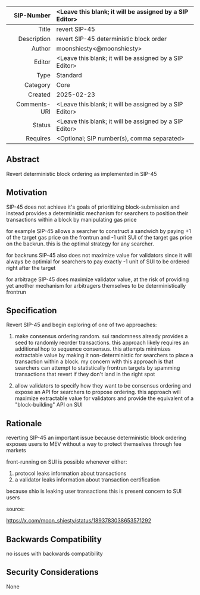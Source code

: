 |   SIP-Number | <Leave this blank; it will be assigned by a SIP Editor> |
|         ---: | :--- |
|        Title | revert SIP-45 |
|  Description | revert SIP-45 deterministic block order |
|       Author | moonshiesty<@moonshiesty> |
|       Editor | <Leave this blank; it will be assigned by a SIP Editor> |
|         Type | Standard |
|     Category | Core |
|      Created | 2025-02-23 |
| Comments-URI | <Leave this blank; it will be assigned by a SIP Editor> |
|       Status | <Leave this blank; it will be assigned by a SIP Editor> |
|     Requires | <Optional; SIP number(s), comma separated> |

## Abstract

Revert deterministic block ordering as implemented in SIP-45

## Motivation

SIP-45 does not achieve it's goals of prioritizing block-submission and instead provides a deterministic mechanism for searchers to position their transactions within a block by manipulating gas price

for example SIP-45 allows a searcher to construct a sandwich by paying +1 of the target gas price on the frontrun and -1 unit SUI of the target gas price on the backrun. this is the optimal strategy for any searcher.

for backruns SIP-45 also does not maximize value for validators since it will always be optimial for searchers to pay exactly -1 unit of SUI to be ordered right after the target

for arbitrage SIP-45 does maximize validator value, at the risk of providing yet another mechanism for arbitragers themselves to be deterministically frontrun


## Specification

Revert SIP-45 and begin exploring of one of two approaches:

1) make consensus ordering random. sui randomness already provides a seed to randomly reorder transactions. this approach likely requires an additional hop to sequence consensus. this attempts minimizes extractable value by making it non-deterministic for searchers to place a transaction within a block. my concern with this approach is that searchers can attempt to statistically frontrun targets by spamming transactions that revert if they don't land in the right spot

2) allow validators to specify how they want to be consensus ordering and expose an API for searchers to propose ordering. this approach will maximize extractable value for validators and provide the equivalent of a "block-building" API on SUI


## Rationale

reverting SIP-45 an important issue because deterministic block ordering exposes users to MEV without a way to protect themselves through fee markets

front-running on SUI is possible whenever either:
1) protocol leaks information about transactions
2) a validator leaks information about transaction certification

because shio is leaking user transactions this is present concern to SUI users

source:

https://x.com/moon_shiesty/status/1893783038653571292

## Backwards Compatibility


no issues with backwards compatibility

## Security Considerations

None
